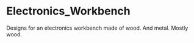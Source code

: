 Electronics_Workbench
=====================

Designs for an electronics workbench made of wood. And metal. Mostly wood.